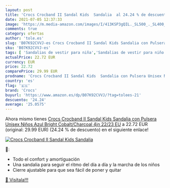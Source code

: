 ```yaml
---
layout: post
title: 'Crocs Crocband II Sandal Kids  Sandalia  al 24.24 % de descuento'
date: 2021-07-05 12:37:33
image: 'https://m.media-amazon.com/images/I/413KSP3gQIL._SL500_._SL400_.jpg'
comments: true
category: ofertas
author: 'tole.es'
slug: 'B07K92CVVJ-es Crocs Crocband II Sandal Kids Sandalia con Pulsera Unisex...'
sku: 'B07K92CVVJ-es'
tags: [ 'Sandalias de vestir para niña','Sandalias de vestir para niño','Zapatos','Zapatos para niñas pequeñas','Zapatos para niños pequeños','Zapatos y complementos','crocs','sandalia', ]
actualPrice: 22.72 EUR
currency: EUR
price: 22.72
comparePrice: 29.99 EUR
prodname: 'Crocs Crocband II Sandal Kids  Sandalia con Pulsera Unisex Niños  Azul  Bright Cobalt/Charcoal 4jn   22/23 EU'
country: 'es'
flag: '🇪🇸'
brand: 'Crocs'
buyurl: 'https://www.amazon.es/dp/B07K92CVVJ/?tag=tolees-21'
descuento: '24.24'
average: '25.0575'
---
```


Ahora mismo tienes [Crocs Crocband II Sandal Kids  Sandalia con Pulsera Unisex Niños  Azul  Bright Cobalt/Charcoal 4jn   22/23 EU](https://www.amazon.es/dp/B07K92CVVJ/?tag=tolees-21) a 22.72 EUR (original: 29.99 EUR) (24.24 %  de descuento) en el siguiente enlace!

[![Crocs Crocband II Sandal Kids  Sandalia ](https://m.media-amazon.com/images/I/413KSP3gQIL._SL500_._SL400_.jpg)](https://www.amazon.es/dp/B07K92CVVJ/?tag=tolees-21)

🔎:

- Todo el confort y amortiguación
- Una sandalia para seguir el ritmo del día a día y la marcha de los niños
- Cierre ajustable para que sea fácil de poner y quitar

[🛒 Visítala!!!](https://www.amazon.es/dp/B07K92CVVJ/?tag=tolees-21)

